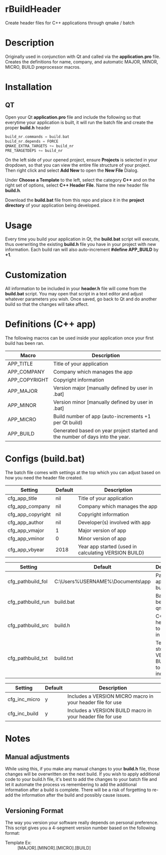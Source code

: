 # rBuildHeader
Create header files for C++ applications through qmake / batch

# Description
Originally used in conjunction with Qt and called via the **application.pro** file. Creates the definitions for name, company, and automatic MAJOR, MINOR, MICRO, BUILD preprocessor macros.

# Installation
## QT
Open your Qt **application.pro** file and include the following so that everytime your application is built, it will run the batch file and create the proper **build.h** header

```c
build_nr.commands = build.bat
build_nr.depends = FORCE
QMAKE_EXTRA_TARGETS += build_nr
PRE_TARGETDEPS += build_nr
```

On the left side of your opened project, ensure **Projects** is selected in your dropdown, so that you can view the entire file structure of your project. Then right click and select **Add New** to open the **New File** Dialog.

Under **Choose a Template** to the left, select the category **C++** and on the right set of options, select **C++ Header File**. Name the new header file **build.h**.

Download the **build.bat** file from this repo and place it in the **project directory** of your application being developed.

# Usage
Every time you build your application in Qt, the **build.bat** script will execute, thus overwriting the existing **build.h** file you have in your project with new information. Each build ran will also auto-increment **#define APP_BUILD** by **+1**.

# Customization
All information to be included in your **header.h** file will come from the **build.bat** script. You may open that script in a text editor and adjust whatever parameters you wish. Once saved, go back to Qt and do another build so that the changes will take affect.

# Definitions (C++ app)
The following macros can be used inside your application once your first build has been ran.

Macro | Description
------------ | -------------
APP_TITLE | Title of your application
APP_COMPANY | Company which manages the app
APP_COPYRIGHT | Copyright information
APP_MAJOR | Version major [manually defined by user in .bat]
APP_MINOR | Version minor [manually defined by user in .bat]
APP_MICRO | Build number of app (auto-increments +1 per Qt build)
APP_BUILD | Generated based on year project started and the number of days into the year.

# Configs (build.bat)
The batch file comes with settings at the top which you can adjust based on how you need the header file created.

Setting | Default | Description
------------ | ------------- | -------------
cfg_app_title | nil | Title of your application
cfg_app_company | nil | Company which manages the app
cfg_app_copyright | nil | Copyright information
cfg_app_author | nil | Developer(s) involved with app
cfg_app_vmajor | 1 | Major version of app
cfg_app_vminor | 0 | Minor version of app
cfg_app_vbyear | 2018 | Year app started (used in calculating VERSION BUILD)

Setting | Default | Description
------------ | ------------- | -------------
cfg_pathbuild_fol | C:\Users\%USERNAME%\Documents\app | Path to C++ app being built
cfg_pathbuild_run | build.bat | Batch file to be ran on qmake
cfg_pathbuild_src | build.h | C++ app header file to build info in
cfg_pathbuild_txt | build.txt | Text file to store VERSION BUILD val to (+1 increments)

Setting | Default | Description
------------ | ------------- | -------------
cfg_inc_micro | y | Includes a VERSION MICRO macro in your header file for use
cfg_inc_build | y | Includes a VERSION BUILD macro in your header file for use

# Notes

## Manual adjustments
While using this, if you make any manual changes to your **build.h** file, those changes will be overwritten on the next build. If you wish to apply additional code to your build.h file, it's best to add the changes to your batch file and let it automate the process vs remembering to add the additional information after a build is complete. There will be a risk of forgetting to re-add the information after the build and possibly cause issues.

## Versioning Format
The way you version your software really depends on personal preference. This script gives you a 4-segment version number based on the following format:

<dl>
  <dt>Template Ex:</dt>
  <dd>[MAJOR].[MINOR].[MICRO].[BUILD]</dd>
</dl>
